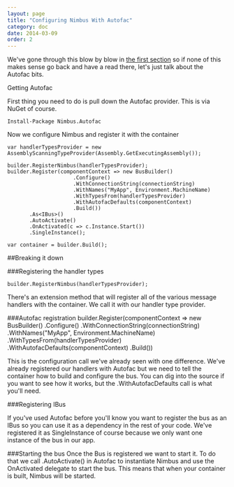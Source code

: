 ```yaml
---
layout: page
title: "Configuring Nimbus With Autofac"
category: doc
date: 2014-03-09
order: 2
---
```


We've gone through this blow by blow in [the first section](./Getting-Started-With-Nimbus.html) so if none of this makes sense go back and have a read there, let's just talk about the Autofac bits.

Getting Autofac

First thing you need to do is pull down the Autofac provider. This is via NuGet of course.

	Install-Package Nimbus.Autofac

Now we configure Nimbus and register it with the container 
    
    var handlerTypesProvider = new AssemblyScanningTypeProvider(Assembly.GetExecutingAssembly());
    
    builder.RegisterNimbus(handlerTypesProvider);
    builder.Register(componentContext => new BusBuilder()
                         .Configure()
                         .WithConnectionString(connectionString)
                         .WithNames("MyApp", Environment.MachineName)
                         .WithTypesFrom(handlerTypesProvider)
                         .WithAutofacDefaults(componentContext)
                         .Build())
           .As<IBus>()
           .AutoActivate()
           .OnActivated(c => c.Instance.Start())
           .SingleInstance();

    var container = builder.Build();


##Breaking it down

###Registering the handler types 

	builder.RegisterNimbus(handlerTypesProvider);

There's an extension method that will register all of the various message handlers with the container. We call it with our handler type provider.

###Autofac registration
    builder.Register(componentContext => new BusBuilder()
                         .Configure()
                         .WithConnectionString(connectionString)
                         .WithNames("MyApp", Environment.MachineName)
                         .WithTypesFrom(handlerTypesProvider)
                         .WithAutofacDefaults(componentContext)
                         .Build())

This is the configuration call we've already seen with one difference. We've already registered our handlers with Autofac but we need to tell the container how to build and configure the bus. You can dig into the source if you want to see how it works, but the .WithAutofacDefaults call is what you'll need.

###Registering IBus

If you've used Autofac before you'll know you want to register the bus as an IBus so you can use it as a dependency in the rest of your code. We've registered it as SingleInstance of course because we only want one instance of the bus in our app.

###Starting the bus
Once the Bus is registered we want to start it. To do that we call .AutoActivate() in Autofac to instantiate Nimbus and use the OnActivated delegate to start the bus. This means that when your container is built, Nimbus will be started.


